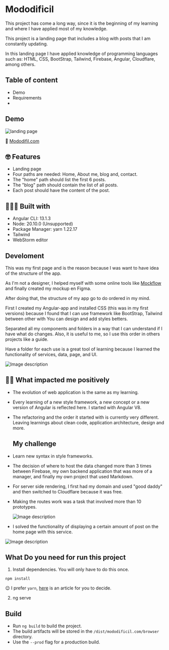 # Mododificil

This project has come a long way, since it is the beginning of my learning and where I have applied most of my knowledge.

This project is a landing page that includes a blog with posts that I am constantly updating.

In this landing page I have applied knowledge of programming languages such as: HTML, CSS, BootStrap, Tailwind, Firebase, Angular, Cloudflare, among others.

## Table of content

- Demo
- Requirements
- 


## Demo
![landing page](https://dev-to-uploads.s3.amazonaws.com/uploads/articles/j35ljhu4tm9fhx8jnnx5.png)

🚀 [Mododifil.com](https://mododificil.pages.dev/inicio)


## 🤓 Features

- Landing page 
- Four paths are needed: Home, About me, blog and, contact.
- The "home" path should list the first 6 posts.
- The "blog" path should contain the list of all posts.
- Each post should have the content of the post.

## 👩🏽‍💻 Built with 

- Angular CLI: 13.1.3
- Node: 20.10.0 (Unsupported)
- Package Manager: yarn 1.22.17
- Tailwind
- WebStorm editor

## Develoment

This was my first page and is the reason because I was want to have idea of the structure of the app.

As I'm not a designer, I helped myself with some online tools like [Mockflow](https://mockflow.com/) and finally created my mockup en Figma.

After doing that, the structure of my app go to do ordered in my mind.

First I created my Angular-app and installed CSS (this was in my first versions) because I found that I can use framework like BootStrap, Tailwind between other with You can design and add styles betters.

Separated all my components and folders in a way that I can understand if I have what do changes. Also, it is useful to me, so I use this order in others projects like a guide.


Have a folder for each use is a great tool of learning because I learned the functionality of services, data, page, and UI.

![Image description](https://dev-to-uploads.s3.amazonaws.com/uploads/articles/8dmnevfv1vm36reu5qe9.png)
  
## 💪🏽 What impacted me positively

- The evolution of web application is the same as my learning.

- Every learning of a new style framework, a new concept or a new version of Angular is reflected here. I started with Angular V8.
- The refactoring and the order it started with is currently very different. Leaving learnings about clean code, application architecture, design and more.

  ## My challenge
- Learn new syntax in style frameworks.

- The decision of where to host the data changed more than 3 times between Firebase, my own backend application that was more of a manager, and finally my own project that used Markdown.

- For server side rendering, I first had my domain and used "good daddy" and then switched to Cloudflare because it was free.

- Making the routes work was a task that involved more than 10 prototypes.

  ![Image description](https://dev-to-uploads.s3.amazonaws.com/uploads/articles/ppls4zg32x9hdozswfyt.png)

- I solved the functionality of displaying a certain amount of post on the home page with this service.

  
![Image description](https://dev-to-uploads.s3.amazonaws.com/uploads/articles/krtoz4q5uxe7ix1yciwr.png)

  
  
## What Do you need for run this project

1. Install dependencies. You will only have to do this once.

```
npm install
```
😉 I prefer `yarn`, [here](https://www.aluracursos.com/blog/npm-vs-yarn) is an article for you to decide.

2. ng serve

## Build
- Run `ng build` to build the project.
- The build artifacts will be stored in the `/dist/mododificil.com/browser` directory.
- Use the `--prod` flag for a production build.


